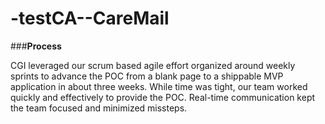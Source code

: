 # -testCA--CareMail
###**Process** 

CGI leveraged our scrum based agile effort organized around weekly sprints to advance the POC from a blank page to a shippable MVP application in about three weeks. While time was tight, our team worked quickly and effectively to provide the POC. Real-time communication kept the team focused and minimized missteps. 
